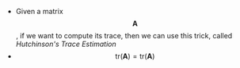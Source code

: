 - Given a matrix $$\bm{A}$$, if we want to compute its trace, then we can use this trick, called *Hutchinson's Trace Estimation*
- $$\mathrm{tr}\left(\bm A\right) = \mathrm{tr}\left(\bm A\right)$$